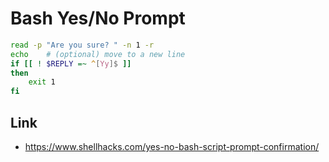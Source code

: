 # Bash Yes/No Prompt 

```bash
read -p "Are you sure? " -n 1 -r
echo    # (optional) move to a new line
if [[ ! $REPLY =~ ^[Yy]$ ]]
then
    exit 1
fi
```

## Link
* https://www.shellhacks.com/yes-no-bash-script-prompt-confirmation/
